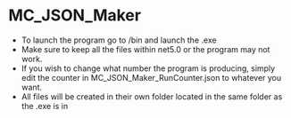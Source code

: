 # MC_JSON_Maker
- To launch the program go to /bin and launch the .exe
- Make sure to keep all the files within net5.0 or the program may not work.
- If you wish to change what number the program is producing, simply edit the counter in MC_JSON_Maker_RunCounter.json to whatever you want.
- All files will be created in their own folder located in the same folder as the .exe is in
